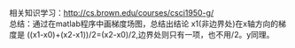 相关知识学习：http://cs.brown.edu/courses/csci1950-g/  
总结：通过在matlab程序中画梯度场图，总结出结论 x1(非边界处)在x轴方向的梯度是 ((x1-x0)+(x2-x1))/2=(x2-x0)/2,边界处则只有一项，也不用/2。y同理。  
